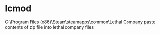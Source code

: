 # lcmod
C:\Program Files (x86)\Steam\steamapps\common\Lethal Company
paste contents of zip file into lethal company files
